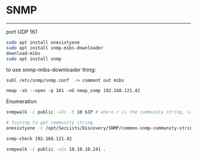 # SNMP
------

port UDP 161
```bash
sudo apt install onesixtyone
sudo apt install snmp-mibs-downloader
download-mibs
sudo apt install snmp
```

to use snmp-mibs-downloader thing:
```
subl /etc/snmp/snmp.conf  -> comment out mibs
```

```nmap
nmap -sU --open -p 161 -oG nmap_snmp 192.168.121.42
```

Enumeration
```bash
snmpwalk -c public -v2c -t 10 $IP # where c is the community string, v2c is the version on snmp
```

```bash
# fuzzing to get community string
onesixtyone -c /opt/SecLists/Discovery/SNMP/common-snmp-community-strings-onesixtyone.txt 192.168.209.42 
```

```bash
snmp-check 192.168.121.42
```

```bash
snmpwalk -c public -v2c 10.10.10.241 .
```